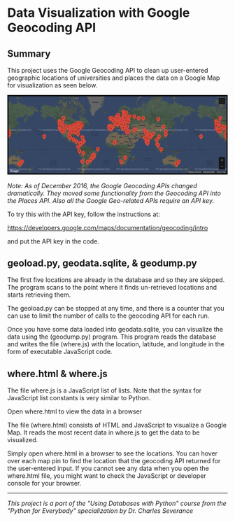 # Data Visualization with Google Geocoding API

## Summary

This project uses the Google Geocoding API to clean up user-entered geographic locations of
universities and places the data on a Google Map for visualization as seen below.

![Google Map](result.png)

*Note: As of December 2016, the Google Geocoding APIs changed dramatically.
They moved some functionality from the Geocoding API into the Places API. 
Also all the Google Geo-related APIs require an API key.*

To try this with the API key, follow the instructions at:

https://developers.google.com/maps/documentation/geocoding/intro

and put the API key in the code.

## geoload.py, geodata.sqlite, & geodump.py

The first five locations are already in the database and so they
are skipped.  The program scans to the point where it finds un-retrieved
locations and starts retrieving them.

The geoload.py can be stopped at any time, and there is a counter
that you can use to limit the number of calls to the geocoding
API for each run.

Once you have some data loaded into geodata.sqlite, you can
visualize the data using the (geodump.py) program.  This
program reads the database and writes the file (where.js)
with the location, latitude, and longitude in the form of
executable JavaScript code.

## where.html & where.js

The file where.js is a JavaScript list of lists. Note that the syntax for JavaScript
list constants is very similar to Python.

Open where.html to view the data in a browser

The file (where.html) consists of HTML and JavaScript to visualize
a Google Map.  It reads the most recent data in where.js to get
the data to be visualized.

Simply open where.html in a browser to see the locations.  You
can hover over each map pin to find the location that the
geocoding API returned for the user-entered input.  If you
cannot see any data when you open the where.html file, you might
want to check the JavaScript or developer console for your browser.

---

*This project is a part of the "Using Databases with Python" course from the "Python for Everybody" specialization by Dr. Charles Severance*
